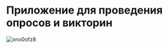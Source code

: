 # Приложение для проведения опросов и викторин

![xno0ofz8](https://github.com/ChaoticPost/QuizApp/assets/100674263/0fe2937d-a472-4eb9-9eef-685dc2f3dc6f)

